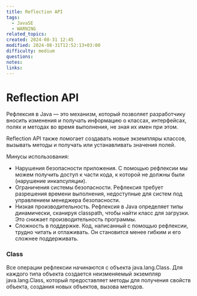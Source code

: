 ```yaml
---
title: Reflection API
tags:
  - JavaSE
  - WARNING
related_topics: 
created: 2024-08-31 12:45
modified: 2024-08-31T12:52:13+03:00
difficulty: medium
questions: 
notes: 
links: 
---
```

# Reflection API

Рефлексия в Java — это механизм, который позволяет разработчику вносить изменения и получать информацию о классах, интерфейсах, полях и методах во время выполнения, не зная их имен при этом.

Reflection API также помогает создавать новые экземпляры классов, вызывать методы и получать или устанавливать значения полей.

Минусы использования:

- Нарушения безопасности приложения. С помощью рефлексии мы можем получить доступ к части кода, к которой не должны были (нарушение инкапсуляции).
- Ограничения системы безопасности. Рефлексия требует разрешения времени выполнения, недоступные для систем под управлением менеджера безопасности.
- Низкая производительность. Рефлексия в Java определяет типы динамически, сканируя classpath, чтобы найти класс для загрузки. Это снижает производительность программы.
- Сложность в поддержке. Код, написанный с помощью рефлексии, трудно читать и отлаживать. Он становится менее гибким и его сложнее поддерживать.

### Class

Все операции рефлексии начинаются с объекта java.lang.Class. Для каждого типа объекта создается неизменяемый экземпляр java.lang.Class, который предоставляет методы для получения свойств объекта, создания новых объектов, вызова методов.

